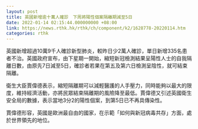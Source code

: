 ```yaml
---
layout: post
title: 英國新增逾十萬人確診　下周將陽性個案隔離期減至5日
date: 2022-01-14 02:15:44.000000000 +08:00
link: https://news.rthk.hk/rthk/ch/component/k2/1628778-20220114.htm
categories: rthk
---
```


英國新增超過10萬9千人確診新型肺炎，較昨日少2萬人確診，單日新增335名患者不治。英國政府宣布，由下星期一開始，縮短新冠檢測結果呈陽性人士的自我隔離日數，由原先7日減至5日，確診者若果在第五及第六日檢測呈陰性，就可結束隔離。

衛生大臣賈偉德表示，縮短隔離期可以減輕醫護的人手壓力，同時能夠以最大的限度，維持經濟活動，亦將民眾結束隔離期的風險降至最低。賈偉德又引述英國衛生安全局的數據，表示當地3分2的陽性個案，到第5日已不再具傳染性。

賈偉德形容，英國是歐洲最自由的國家，在示範「如何與新冠病毒共存」方面，處於世界領先的地位。
